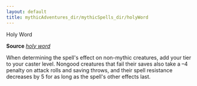 ```yaml
---
layout: default
title: mythicAdventures_dir/mythicSpells_dir/holyWord
---
```

Holy Word

**Source** [_holy word_](../spells_dir/holyWord#_holy-word)

When determining the spell's effect on non-mythic creatures, add your tier to your caster level. Nongood creatures that fail their saves also take a –4 penalty on attack rolls and saving throws, and their spell resistance decreases by 5 for as long as the spell's other effects last.

